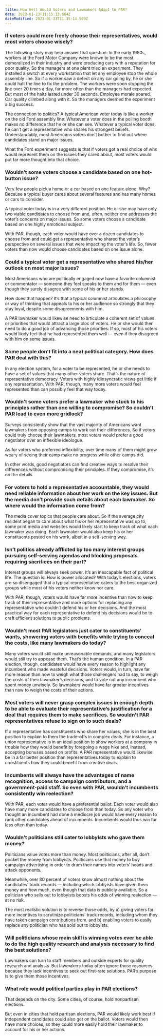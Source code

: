 ```yaml
---
title: How Well Would Voters and Lawmakers Adapt to PAR?
date: 2023-01-23T11:15:13.684Z
dateModified: 2023-01-23T11:15:14.509Z
---
```


### If voters could more freely choose their representatives, would most voters choose wisely?

The following story may help answer that question: In the early 1980s, workers at the Ford Motor Company were known to be the most demoralized in their industry and were producing cars with a reputation for poor quality. So the managers at one plant tried an experiment. They installed a switch at every workstation that let any employee stop the whole assembly line. So if a worker saw a defect on any car going by, he or she could halt the line to fix the problem. The workers were soon stopping the line over 20 times a day, far more often than the managers had expected. But most of the halts lasted under 30 seconds. Employee morale soared. Car quality climbed along with it. So the managers deemed the experiment a big success.

The connection to politics? A typical American voter today is like a worker on the old Ford assembly line: Whatever a voter does in the polling booth makes no difference that he or she can see. Whatever a typical voter does, he can’t get a representative who shares his strongest beliefs. Understandably, most Americans voters don’t bother to find out where candidates stand on major issues.

What the Ford experiment suggests is that if voters got a real choice of who would represent them on the issues they cared about, most voters would put far more thought into that choice.

### Wouldn’t some voters choose a candidate based on one hot-button issue?

Very few people pick a home or a car based on one feature alone. Why? Because a typical buyer cares about several features and has many homes or cars to consider.

A typical voter today is in a very different position. He or she may have only two viable candidates to choose from and, often, neither one addresses the voter’s concerns on major issues. So some voters choose a candidate based on one highly emotional subject.

With PAR, though, each voter would have over a dozen candidates to choose from and could get a representative who shared the voter’s perspective on several issues that were impacting the voter’s life. So, fewer voters than now would choose candidates based on one issue alone.

### Could a typical voter get a representative who shared his/her outlook on most major issues?

Most Americans who are politically engaged now have a favorite columnist or commentator — someone they feel speaks to them and for them — even though they surely disagree with some of his or her stands.

How does that happen? It’s that a typical columnist articulates a philosophy or way of thinking that appeals to his or her audience so strongly that they stay loyal, despite some disagreements with him.

A PAR lawmaker would likewise need to articulate a coherent set of values or priorities that would attract a large bloc of voters. He or she would then need to do a good job of advancing those priorities. If so, most of his voters would likely feel that he had represented them well — even if they disagreed with him on some issues.

### Some people don’t fit into a neat political category. How does PAR deal with this?

In any election system, for a voter to be represented, he or she needs to have a set of values that many other voters share. That’s the nature of representative democracy. Voters with highly idiosyncratic views get little if any representation. With PAR, though, many more voters would feel represented than can possibly feel that way today.

### Wouldn’t some voters prefer a lawmaker who stuck to his principles rather than one willing to compromise? So couldn’t PAR lead to even more gridlock?

Surveys consistently show that the vast majority of Americans want lawmakers from opposing camps to work out their differences. So if voters could truly choose their lawmakers, most voters would prefer a good negotiator over an inflexible ideologue.

As for voters who preferred inflexibility, over time many of them might grow weary of seeing their camp make no progress while other camps did.

In other words, good negotiators can find creative ways to resolve their differences without compromising their principles. If they compromise, it’s on the details.

### For voters to hold a representative accountable, they would need reliable information about her work on the key issues. But the media don’t provide such details about each lawmaker. So where would the information come from?

The media cover topics that people care about. So if the average city resident began to care about what his or her representative was up to, some print media and websites would likely start to keep track of what each lawmaker was doing. Each lawmaker would also keep his or her constituents posted on his work, albeit in a self-serving way.

### Isn’t politics already afflicted by too many interest groups pursuing self-serving agendas and blocking proposals requiring sacrifices on their part?

Interest groups will always seek power. It’s an inescapable fact of political life. The question is: How is power allocated? With today’s elections, voters are so disengaged that a typical representative caters to the best organized groups while most of his voters neither know nor care.

With PAR, though, voters would have far more incentive than now to keep track of their representative and more options for replacing any representative who couldn’t defend his or her decisions. And the most practical way for each representative to defend his decisions would be to craft efficient solutions to public problems.

### Wouldn’t most PAR legislators just cater to constituents’ wants, showering voters with benefits while trying to conceal the costs, like many lawmakers do today?

Many voters would still make unreasonable demands, and many legislators would still try to appease them. That’s the human condition. In a PAR election, though, candidates would have every reason to highlight any incumbent who made wasteful decisions. Voters would, in turn, have far more reason than now to weigh what those challengers had to say, to weigh the costs of their lawmaker’s decisions, and to vote out any incumbent who spent money unwisely. So lawmakers would have far greater incentives than now to weigh the costs of their actions.

### Most voters will never grasp complex issues in enough depth to be able to evaluate their representative’s justification for a deal that requires them to make sacrifices. So wouldn’t PAR representatives refuse to sign on to such deals?

If a representative has constituents who share her values, she is in the best position to explain to them the trade-offs in complex deals. For instance, a union representative is in an ideal position to show workers at a company in trouble how they would benefit by foregoing a wage hike and, instead, accepting bonuses based on profits. A PAR representative would likewise be in a far better position than representatives today to explain to constituents how they could benefit from creative deals.

### Incumbents will always have the advantages of name recognition, access to campaign contributors, and a government-paid staff. So even with PAR, wouldn’t incumbents consistently win reelection?

With PAR, each voter would have a preferential ballot. Each voter would also have many more candidates to choose from than today. So any voter who thought an incumbent had done a mediocre job would have every reason to rank other candidates ahead of incumbents. Incumbents would thus win far less often than today.

### Wouldn’t politicians still cater to lobbyists who gave them money?

Politicians value votes more than money. Most politicians, after all, don’t pocket the money from lobbyists. Politicians use that money to buy campaign advertising in order to drum their names into voters’ heads and attack opponents.

Meanwhile, over 80 percent of voters know almost nothing about the candidates’ track records — including which lobbyists have given them money and how much, even though that data is publicly available. So a politician who sells out to lobbyists boosts his odds of winning reelection — at no risk.

The most realistic solution is to reverse those odds, by a) giving voters far more incentives to scrutinize politicians’ track records, including whom they have taken campaign contributions from, and b) enabling voters to easily replace any politician who has sold out to lobbyists.

### Will politicians whose main skill is winning votes ever be able to do the high quality research and analysis necessary to find the best solutions?

Lawmakers can turn to staff members and outside experts for quality research and analysis. But lawmakers today often ignore those resources because they lack incentives to seek out first-rate solutions. PAR’s purpose is to give them those incentives.

### What role would political parties play in PAR elections?

That depends on the city. Some cities, of course, hold nonpartisan elections.

But even in cities that hold partisan elections, PAR would likely work best if independent candidates could also get on the ballot. Voters would then have more choices, so they could more easily hold their lawmaker to account for his or her actions.
